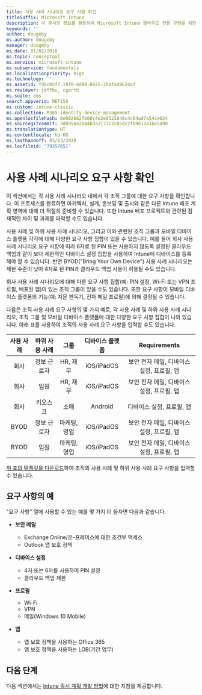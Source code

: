 ```yaml
---
title: 사용 사례 시나리오 요구 사항 확인
titleSuffix: Microsoft Intune
description: 이 문서의 정보를 활용하여 Microsoft Intune 클라우드 전용 구현을 위한 Intune 사용 사례 및 하위 사용 사례 시나리오 요구 사항을 확인할 수 있습니다.
keywords: ''
author: dougeby
ms.author: dougeby
manager: dougeby
ms.date: 01/02/2018
ms.topic: conceptual
ms.service: microsoft-intune
ms.subservice: fundamentals
ms.localizationpriority: high
ms.technology: ''
ms.assetid: fd8cb5f7-19f0-4d80-8825-2bafa49624af
ms.reviewer: jeffbu, cgerth
ms.suite: ems
search.appverid: MET150
ms.custom: intune-classic
ms.collection: M365-identity-device-management
ms.openlocfilehash: 6e002b62fb00c4e2e8523848c4c64ad7a54ce024
ms.sourcegitcommit: 3d895be2844bda2177c2c85dc2f09612a1be5490
ms.translationtype: HT
ms.contentlocale: ko-KR
ms.lasthandoff: 03/13/2020
ms.locfileid: "79357651"
---
```

# <a name="determine-use-case-scenario-requirements"></a>사용 사례 시나리오 요구 사항 확인

이 섹션에서는 각 사용 사례 시나리오 내에서 각 조직 그룹에 대한 요구 사항을 확인합니다. 이 프로세스를 완료하면 아키텍처, 설계, 온보딩 및 출시와 같은 다른 Intune 배포 계획 영역에 대해 더 적절히 준비할 수 있습니다. 또한 Intune 배포 프로젝트와 관련된 잠재적인 차이 및 과제를 파악할 수도 있습니다.

사용 사례 및 하위 사용 사례 시나리오, 그리고 이와 관련된 조직 그룹과 모바일 디바이스 플랫폼 각각에 대해 다양한 요구 사항 집합이 있을 수 있습니다. 예를 들어 회사 사용 사례 시나리오 요구 사항에 따라 6자로 된 PIN 또는 사용하지 않도록 설정된 클라우드 백업과 같이 보다 제한적인 디바이스 설정 집합을 사용하여 Intune에 디바이스를 등록해야 할 수 있습니다. 반면 BYOD("Bring Your Own Device") 사용 사례 시나리오는 제한 수준이 낮아 4자로 된 PIN과 클라우드 백업 사용이 허용될 수도 있습니다.

회사 사용 사례 시나리오에 대해 다른 요구 사항 집합(예: PIN 설정, Wi-Fi 또는 VPN 프로필, 배포된 앱)이 있는 조직 그룹이 있을 수도 있습니다. 또한 요구 사항이 모바일 디바이스 플랫폼의 기능(예: 지문 판독기, 전자 메일 프로필)에 의해 결정될 수 있습니다.

다음은 조직 사용 사례 요구 사항의 몇 가지 예로, 각 사용 사례 및 하위 사용 사례 시나리오, 조직 그룹 및 모바일 디바이스 플랫폼에 대한 다양한 요구 사항 집합이 나와 있습니다. 아래 표를 사용하여 조직의 사용 사례 요구 사항을 입력할 수도 있습니다.

| **사용 사례** | **하위 사용 사례** | **그룹** | **디바이스 플랫폼** | **Requirements** |
|:---:|:---:|:---:|:---:|:---:|
| 회사 | 정보 근로자 | HR, 재무 | iOS/iPadOS | 보안 전자 메일, 디바이스 설정, 프로필, 앱 |                                                          
| 회사 | 임원 | HR, 재무 | iOS/iPadOS | 보안 전자 메일, 디바이스 설정, 프로필, 앱 |                                                         
| 회사 | 키오스크 | 소매 | Android | 디바이스 설정, 프로필, 앱 |
| BYOD | 정보 근로자 | 마케팅, 영업 | iOS/iPadOS | 보안 전자 메일, 디바이스 설정, 프로필, 앱 |                                                         
| BYOD | 임원 | 마케팅, 영업 | iOS/iPadOS | 보안 전자 메일, 디바이스 설정, 프로필, 앱 |

[위 표의 템플릿을 다운로드](https://gallery.technet.microsoft.com/Intune-deployment-planning-fae156c2?redir=0)하여 조직의 사용 사례 및 하위 사용 사례 요구 사항을 입력할 수 있습니다.


## <a name="examples-of-requirements"></a>요구 사항의 예

"요구 사항" 열에 사용할 수 있는 예를 몇 가지 더 들자면 다음과 같습니다.

- **보안 메일**
  - Exchange Online/온-프레미스에 대한 조건부 액세스
  - Outlook 앱 보호 정책

- **디바이스 설정**
  - 4자 또는 6자를 사용하여 PIN 설정
  - 클라우드 백업 제한

- **프로필**
  - Wi-Fi
  - VPN
  - 메일(Windows 10 Mobile)

- **앱**
  - 앱 보호 정책을 사용하는 Office 365
  - 앱 보호 정책을 사용하는 LOB(기간 업무)

## <a name="next-steps"></a>다음 단계

다음 섹션에서는 [Intune 출시 계획 개발 방법](planning-guide-rollout-plan.md)에 대한 지침을 제공합니다.
